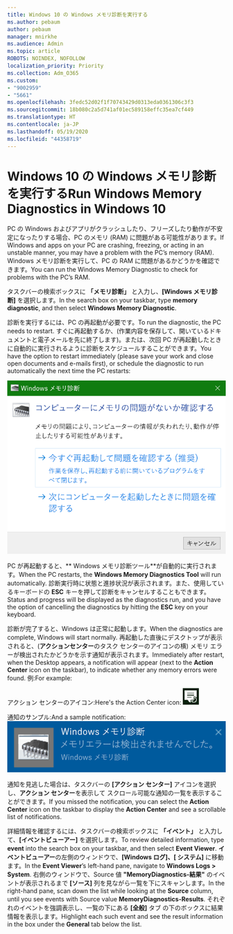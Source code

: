 ```yaml
---
title: Windows 10 の Windows メモリ診断を実行する
ms.author: pebaum
author: pebaum
manager: mnirkhe
ms.audience: Admin
ms.topic: article
ROBOTS: NOINDEX, NOFOLLOW
localization_priority: Priority
ms.collection: Adm_O365
ms.custom:
- "9002959"
- "5661"
ms.openlocfilehash: 3fedc52d02f1f70743429d0313eda0361306c3f3
ms.sourcegitcommit: 18b080c2a5d741af01ec589158effc35ea7cf449
ms.translationtype: HT
ms.contentlocale: ja-JP
ms.lasthandoff: 05/19/2020
ms.locfileid: "44358719"
---
```

# <a name="run-windows-memory-diagnostics-in-windows-10"></a><span data-ttu-id="a10b3-102">Windows 10 の Windows メモリ診断を実行する</span><span class="sxs-lookup"><span data-stu-id="a10b3-102">Run Windows Memory Diagnostics in Windows 10</span></span>

<span data-ttu-id="a10b3-103">PC の Windows およびアプリがクラッシュしたり、フリーズしたり動作が不安定になったりする場合、PC のメモリ (RAM) に問題がある可能性があります。</span><span class="sxs-lookup"><span data-stu-id="a10b3-103">If Windows and apps on your PC are crashing, freezing, or acting in an unstable manner, you may have a problem with the PC’s memory (RAM).</span></span> <span data-ttu-id="a10b3-104">Windows メモリ診断を実行して、PC の RAM に問題があるかどうかを確認できます。</span><span class="sxs-lookup"><span data-stu-id="a10b3-104">You can run the Windows Memory Diagnostic to check for problems with the PC’s RAM.</span></span>

<span data-ttu-id="a10b3-105">タスクバーの検索ボックスに **「メモリ診断」** と入力し、**[Windows メモリ診断]** を選択します。</span><span class="sxs-lookup"><span data-stu-id="a10b3-105">In the search box on your taskbar, type **memory diagnostic**, and then select **Windows Memory Diagnostic**.</span></span> 

<span data-ttu-id="a10b3-106">診断を実行するには、PC の再起動が必要です。</span><span class="sxs-lookup"><span data-stu-id="a10b3-106">To run the diagnostic, the PC needs to restart.</span></span> <span data-ttu-id="a10b3-107">すぐに再起動するか、(作業内容を保存して、開いているドキュメントと電子メールを先に終了します)。または、次回 PC が再起動したときに自動的に実行されるように診断をスケジュールすることができます。</span><span class="sxs-lookup"><span data-stu-id="a10b3-107">You have the option to restart immediately (please save your work and close open documents and e-mails first), or schedule the diagnostic to run automatically the next time the PC restarts:</span></span>

![Windows メモリ診断](media/windows-memory-diagnostic.png)

<span data-ttu-id="a10b3-109">PC が再起動すると、\*\* Windows メモリ診断ツール\*\*が自動的に実行されます。</span><span class="sxs-lookup"><span data-stu-id="a10b3-109">When the PC restarts, the **Windows Memory Diagnostics Tool** will run automatically.</span></span> <span data-ttu-id="a10b3-110">診断実行時に状態と進捗状況が表示されます。また、使用しているキーボードの **ESC** キーを押して診断をキャンセルすることもできます。</span><span class="sxs-lookup"><span data-stu-id="a10b3-110">Status and progress will be displayed as the diagnostics run, and you have the option of cancelling the diagnostics by hitting the **ESC** key on your keyboard.</span></span>

<span data-ttu-id="a10b3-111">診断が完了すると、Windows は正常に起動します。</span><span class="sxs-lookup"><span data-stu-id="a10b3-111">When the diagnostics are complete, Windows will start normally.</span></span>
<span data-ttu-id="a10b3-112">再起動した直後にデスクトップが表示されると、(**アクションセンター**のタスク センターのアイコンの横) メモリ エラーが検出されたかどうかを示す通知が表示されます。</span><span class="sxs-lookup"><span data-stu-id="a10b3-112">Immediately after restart, when the Desktop appears, a notification will appear (next to the **Action Center** icon on the taskbar), to indicate whether any memory errors were found.</span></span> <span data-ttu-id="a10b3-113">例:</span><span class="sxs-lookup"><span data-stu-id="a10b3-113">For example:</span></span>

<span data-ttu-id="a10b3-114">アクション センターのアイコン:</span><span class="sxs-lookup"><span data-stu-id="a10b3-114">Here's the Action Center icon:</span></span> ![アクション センターアイコン](media/action-center-icon.png) 

<span data-ttu-id="a10b3-116">通知のサンプル:</span><span class="sxs-lookup"><span data-stu-id="a10b3-116">And a sample notification:</span></span> ![メモリ エラーはありません](media/no-memory-errors.png)

<span data-ttu-id="a10b3-118">通知を見逃した場合は、タスクバーの **[アクション センター]** アイコンを選択 し、**アクション センター**を表示して スクロール可能な通知の一覧を表示することができます。</span><span class="sxs-lookup"><span data-stu-id="a10b3-118">If you missed the notification, you can select the **Action Center** icon  on the taskbar to display the **Action Center** and see a scrollable list of notifications.</span></span>

<span data-ttu-id="a10b3-119">詳細情報を確認するには、タスクバーの検索ボックスに **「イベント」** と入力して、**[イベントビューアー]** を選択します。</span><span class="sxs-lookup"><span data-stu-id="a10b3-119">To review detailed information, type **event** into the search box on your taskbar, and then select **Event Viewer**.</span></span> <span data-ttu-id="a10b3-120">**イベントビューアー**の左側のウィンドウで、**[Windows ログ]、[ システム]** に移動 ます。</span><span class="sxs-lookup"><span data-stu-id="a10b3-120">In the **Event Viewer**’s left-hand pane, navigate to **Windows Logs > System**.</span></span> <span data-ttu-id="a10b3-121">右側のウィンドウで、Source 値 **"MemoryDiagnostics-結果"** のイベントが表示されるまで **[ソース]** 列を見ながら一覧を下にスキャンします。</span><span class="sxs-lookup"><span data-stu-id="a10b3-121">In the right-hand pane, scan down the list while looking at the **Source** column, until you see events with Source value **MemoryDiagnostics-Results**.</span></span> <span data-ttu-id="a10b3-122">それぞれのイベントを強調表示し、一覧の下にある **[全般]** タブ の下のボックスに結果情報を表示します。</span><span class="sxs-lookup"><span data-stu-id="a10b3-122">Highlight each such event and see the result information in the box under the **General** tab below the list.</span></span>
